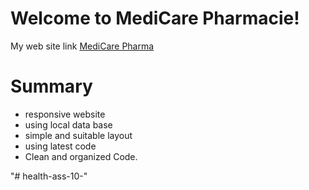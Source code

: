 ﻿# Welcome to MediCare  Pharmacie!
My web site link [MediCare Pharma](https://medi-care10.web.app/)
# Summary

 - responsive website
 - using local data base
 - simple and suitable layout
 - using latest code
 - Clean and organized Code.


"# health-ass-10-" 
